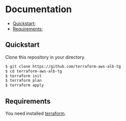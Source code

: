 # Documentation

+ [Quickstart](#Quickstart);
+ [Requirements](#Req);

## <a name="Quickstart"></a> Quickstart

Clone this repository in your directory.

```sh 
$ git clone https://github.com/terraform-aws-alb-tg
$ cd terraform-aws-alb-tg
$ terraform init
$ terraform plan
$ terraform apply
```

## <a name="Req"></a> Requirements
You need installed [terraform](#https://www.terraform.io/intro/getting-started/install.html).
